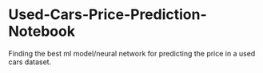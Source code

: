 # Used-Cars-Price-Prediction-Notebook
Finding the best ml model/neural network for predicting the price in a used cars dataset.

